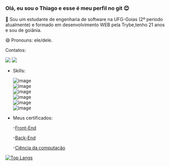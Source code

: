 ### Olá, eu sou o Thiago e esse é meu perfil no git 😊

🔭 Sou um estudante de engenharia de software na UFG-Goias (2º periodo atualmente) e formado em desenvolvimento WEB pela Trybe,tenho 21 anos e sou de goiânia.

😄 Pronouns: ele/dele.

Contatos:

  <a href="https://www.linkedin.com/in/thiago-gomez-0a56871a7/" target="link">
    <img src="https://img.shields.io/badge/LinkedIn-0077B5?style=for-the-badge&logo=linkedin&logoColor=white" target=link><a/>
  <a href="mailto:thiagogomez2906@hotmail.com" target="mail">
    <img src="https://img.shields.io/badge/Gmail-D14836?style=for-the-badge&logo=gmail&logoColor=white" target="mail"><a/>
  
- Skills:
  
  ![image](https://img.shields.io/badge/C-00599C?style=for-the-badge&logo=c&logoColor=white)  
  ![image](https://img.shields.io/badge/Python-FFD43B?style=for-the-badge&logo=python&logoColor=blue)  
  ![image](https://img.shields.io/badge/JavaScript-323330?style=for-the-badge&logo=javascript&logoColor=F7DF1E)  
  ![image](https://img.shields.io/badge/CSS3-1572B6?style=for-the-badge&logo=css3&logoColor=white)  
  ![image](https://img.shields.io/badge/HTML5-E34F26?style=for-the-badge&logo=html5&logoColor=white)  
  ![image](https://img.shields.io/badge/MySQL-005C84?style=for-the-badge&logo=mysql&logoColor=white)
  
- Meus certificados:
    
  -[Front-End](https://www.credential.net/8648073e-d135-4b1e-a764-5532f39afd0b?record_view=true)
    
  -[Back-End](https://www.credential.net/15b660ec-ee20-45b1-bfd5-840bbed8c0da?record_view=true)
    
  -[Ciência da computação](https://www.credential.net/94b8c9fa-4de3-48f6-ad9e-c84c0633337a?record_view=true)


[![Top Langs](https://github-readme-stats.vercel.app/api/top-langs/?username=thinito&layout=compact&theme=dark)](https://github.com/thinito/github-readme-stats)
